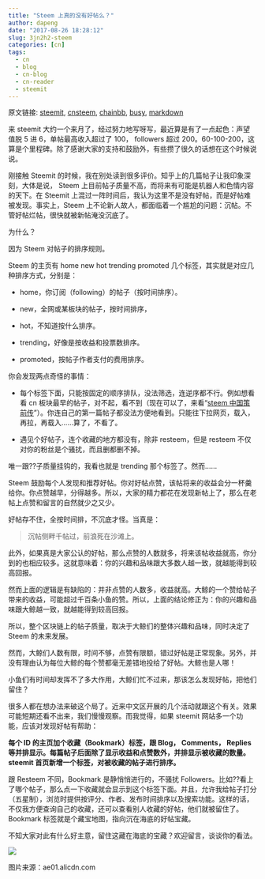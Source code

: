 ```yaml
---
title: "Steem 上真的没有好帖么？"
author: dapeng
date: "2017-08-26 18:28:12"
slug: 3jn2h2-steem
categories: [cn]
tags: 
  - cn
  - blog
  - cn-blog
  - cn-reader
  - steemit
---
```


原文链接: [steemit](https://steemit.com/cn/@dapeng/3jn2h2-steem), [cnsteem](https://cnsteem.com/cn/@dapeng/3jn2h2-steem), [chainbb](https://chainbb.com/cn/@dapeng/3jn2h2-steem), [busy](https://busy.org/cn/@dapeng/3jn2h2-steem), [markdown](https://raw.githubusercontent.com/pzhaonet/steem_mirror/master/content/post/3jn2h2-steem.md)

来 steemit 大约一个来月了，经过努力地写呀写，最近算是有了一点起色：声望值脱 5 进 6，单帖最高收入超过了 100， followers 超过 200。60-100-200，这算是个里程碑。除了感谢大家的支持和鼓励外，有些攒了很久的话想在这个时候说说。


刚接触 Steemit 的时候，我在别处读到很多评价。知乎上的几篇帖子让我印象深刻，大体是说， Steem 上目前帖子质量不高，而将来有可能是机器人和色情内容的天下。在 Steemit 上混过一阵时间后，我认为这里不是没有好帖，而是好帖难被发现。事实上，Steem 上不论新人故人，都面临着一个尴尬的问题：沉帖。不管好帖烂帖，很快就被新帖淹没沉底了。


为什么？


因为 Steem 对帖子的排序规则。


Steem 的主页有 home new hot trending promoted 几个标签，其实就是对应几种排序方式，分别是：


- home，你订阅（following）的帖子（按时间排序）。

- new，全网或某板块的帖子，按时间排序，

- hot，不知道按什么排序。

- trending，好像是按收益和投票数排序。

- promoted，按帖子作者支付的费用排序。


你会发现两点奇怪的事情：


- 每个标签下面，只能按固定的顺序排队，没法筛选，连逆序都不行。例如想看看 cn 板块最早的帖子，对不起，看不到（现在可以了，来看“[steem 中国策 前传](https://steemit.com/cn/@dapeng/steem-2016-07-2017-08-steem-s-watch-tcn0)”）。你连自己的第一篇帖子都没法方便地看到。只能往下拉网页，载入，再拉，再载入......算了，不看了。

- 遇见个好帖子，连个收藏的地方都没有，除非 resteem，但是 resteem 不仅对你的粉丝是个骚扰，而且删都删不掉。


唯一跟??子质量挂钩的，我看也就是 trending 那个标签了。然而……


Steem 鼓励每个人发现和推荐好帖。你对好帖点赞，该帖将来的收益会分一杯羹给你。你点赞越早，分得越多。所以，大家的精力都花在发现新帖上了，那么在老帖上点赞和留言的自然就少之又少。


好帖存不住，全按时间排，不沉底才怪。当真是：


> 沉帖侧畔千帖过，前浪死在沙滩上。


此外，如果真是大家公认的好帖，那么点赞的人数就多，将来该帖收益就高，你分到的也相应较多。这就意味着：你的兴趣和品味跟大多数人越一致，就越能得到较高回报。


然而上面的逻辑是有缺陷的：并非点赞的人数多，收益就高。大鲸的一个赞给帖子带来的收益，可能超过千百条小鱼的赞。所以，上面的结论修正为：你的兴趣和品味跟大鲸越一致，就越能得到较高回报。


所以，整个区块链上的帖子质量，取决于大鲸们的整体兴趣和品味，同时决定了 Steem 的未来发展。


然而，大鲸们人数有限，时间不够，点赞有限额，错过好帖是正常现象。另外，并没有理由认为每位大鲸的每个赞都毫无差错地投给了好帖。大鲸也是人哪！


小鱼们有时间却发挥不了多大作用，大鲸们忙不过来，那该怎么发现好帖，把他们留住？


很多人都在想办法来破这个局了。近来中文区开展的几个活动就跟这个有关。效果可能短期还看不出来，我们慢慢观察。而我觉得，如果 steemit 网站多一个功能，应该对发现好帖有帮助：


**每个 ID 的主页加个收藏（Bookmark）标签，跟 Blog， Comments， Replies 等并排显示。每篇帖子后面除了显示收益和点赞数外，并排显示被收藏的数量。steemit 首页新增一个标签，对被收藏的帖子进行排序。**


跟 Resteem 不同，Bookmark 是静悄悄进行的，不骚扰 Followers。比如??看上了哪个帖子，那么点一下收藏就会显示到这个标签下面。并且，允许我给帖子打分（五星制），浏览时提供按评分、作者、发布时间排序以及搜索功能。这样的话，不仅我方便查询自己的收藏，还可以查看别人收藏的好帖，他们就被留住了。Bookmark 标签就是个藏宝地图，指向沉在海底的好帖宝藏。


不知大家对此有什么好主意，留住这藏在海底的宝藏？欢迎留言，谈谈你的看法。


![](https://ae01.alicdn.com/kf/HTB1OSuBRpXXXXb7XpXXq6xXFXXXo/7x5FT-Under-Sea-Coral-font-b-Pirate-b-font-font-b-Ship-b-font-Finding-Nemo.jpg)


图片来源：ae01.alicdn.com
